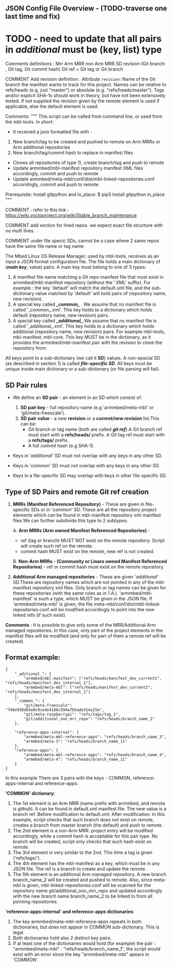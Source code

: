 ## JSON Config File Overview - (TODO-traverse one last time and fix)
# TODO - need to update that all pairs in _additional_ must be (key, list) type

Comments
definitions :
Mrr
Arm MRR
non Arm MRR
SD
revision (Git branch , Git tag, Git commit hash)
Git ref = Git tag or Git branch

COMMENT
Add revision definition :
Attribute `revision`: Name of the Git branch the manifest wants
to track for this project.  Names can be relative to refs/heads
(e.g. just "master") or absolute (e.g. "refs/heads/master").
Tags and/or explicit SHA-1s should work in theory, but have not
been extensively tested.  If not supplied the revision given by
the remote element is used if applicable, else the default
element is used.

Comments:
"""
This script can be called from command line, or used from the mbl-tools.
In short:
* It received a json formatted file with :
1) New branch/tag to be created and pushed to remote on Arm MRRs or Arm additional repositories
2) New branch/tag/commit hash to replace in manifest files

* Clones all repositories of type 1), create branch/tag and push to remote
* Update armmbed/mbl-manifest repository manifest XML files accordingly, commit and push to remote
* Update armmbed/meta-mbl/conf/dist/mbl-linked-repositories.conf accoridngly, commit and push to remote

Prerequisite:
Install gitpython and in_place:
$ pip3 install gitpython in_place
"""

COMMENT :
refer to this link :
https://wiki.yoctoproject.org/wiki/Stable_branch_maintenance

COMMENT
add section for lined repos. we expect exact file stcurture with no multi lines.

COMMENT
under file specic SDs, cannot be a case where 2 same repos have the same file name or tag name

The Mbed Linux OS  Release Manager, used by mbl-tools, receives as an input a JSON format configuration file. The file holds a main dictionary of (***main key***, value) pairs. A main key must belong to one of 3 types:
1. A manifest file name matching a Git repo manifest file that must exist in armmbed/mbl-manifest repository (without the '.XML' suffix). For example : the key 'default' will match the default.xml file, and the sub-dictionary value matched by 'default' will hold pairs of (repository name, new revision).
2. A special key called ***\_common\_*** . We assume that no manifest file is called '\_common\_.xml'. This key holds to a dictionary which holds default (repository name, new revision) pairs.
3. A special key called ***\_additional\_***.We assume that no manifest file is called '\_additional\_.xml'.  This key holds to a dictionary which holds additional (repository name, new revision) pairs.  For example mbl-tools, mbl-manifest, mbl-core. This key MUST be in the dictionary, as it provides the armmbed/mbl-manifest pair with the revision to clone the repository from.

All keys point to a sub-dictionary (we call it **SD**) values. A non-special SD (as described in section 1) is called ***file-specific SD***. All keys must be unique inside main dictionary or a sub-dictionary (or file parsing will fail).

## SD Pair rules
* We define an **SD pair** - an element in an SD which consist of:
  1. **SD pair key** - full repository name (e.g 'armmbed/meta-mbl' or 'git/meta-freescale').
  2. **SD pair value** - a new **revision** or a ***current/new revision*** list.This can be:  
      * Git branch or tag name (both are called ***git ref***).A Git branch ref must start with a **refs/heads/** prefix. A Git tag ref must start with a **refs/tags/** prefix.
      * A full commit hash  (e.g SHA-1).

* Keys in '_additional_' SD must not overlap with any keys in any other SD.
* Keys in '_common_' SD must not overlap with any keys in any other SD.
* Keys in a file-specific SD may overlap with keys in other file-specific SD.

## Type of SD Pairs and remote Git ref creation

1. **MRRs (Manifest Referenced Repository)** - These are given in file-specific SDs or in '_common_' SD. These are all the repository project elements which can be found in mbl-manifest repository
xml manifest files.We can further subdivide this type to 2 subtypes:

    A. **Arm MRRs (Arm owned Manifest Referenced Repositories)** -
    * ref (tag or branch) MUST NOT exist on the remote repository. Script will create such ref on the remote.
    * commit hash MUST exist on the remote, new ref is not created.

    B. **Non-Arm MRRs - (Community or Linaro owned Manifest Referenced Repositories)** - ref or commit hash must exist
        on the remote repository.

2. **Additional Arm managed repositories** - These are given '_additional_' SD.These are repository names which are not pointed in any of the mbl-manifest repository xml files.
Only branch or tag names can be given for these repositories (with the same rules as in 1.A.).
'armmbed/mbl-manifest' is such a type, which MUST be given in the JSON file.
If 'armmbed/meta-mbl' is given, the file meta-mbl/conf/dist/mbl-linked-repositories.conf will be modified accordingly to point
into the new linked refs (if such exist).

**Comments** :
It is possible to give only some of the MRR/Additional Arm managed repositories. In this case, only part of the project elements in the manifest files will be modified (and only for part of them a remote ref will be created).

## Format example:
```
{
	"_aditional_": {
		"armmbed/mbl-manifest": ["refs/heads/manifest_dev_current1", "refs/heads/manifest_dev_internal_1"],
		"armmbed/meta-mbl": ["refs/heads/manifest_dev_current2", "refs/heads/manifest_dev_internal_1"]
	},
	"_common_": {
		"git/meta-freescale": "748e958db5e8c9cede4186c594a7b5ade314a25a",
		"git/meta-raspberrypi": "refs/tags/tag_1",
		"git/additional_non_mrr_repo": "refs/heads/branch_name_2"
	},

	"reference-apps-internal": {
		"armmbed/meta-mbl-reference-apps": "refs/heads/branch_name_3",
		"armmbed/meta-3": "refs/heads/branch_name_11"
	},
	"reference-apps": {
		"armmbed/meta-mbl-reference-apps": "refs/heads/branch_name_4",
		"armmbed/meta-4": "refs/heads/branch_name_11"
	}
}

```
In this example There are 3 pairs with the keys - COMMON, reference-apps-internal and reference-apps.

**'COMMON' dictionary**:
1. The 1st element is an Arm MRR (name prefix with armmbed, and remote is github). It can be found in default.xml manifest file. The new value is a branch ref.
   Before modification to default.xml:
   <project name="armmbed/meta-mbl" path="layers/meta-mbl" remote="github"/>
   After modification:
   <project name="armmbed/meta-mbl" path="layers/meta-mbl" revision="refs/heads/branch_name_1" remote="github"/>
   In this example, script checks that such branch does not exist on remote, creates a  branch from master branch (the default) and push to remote.
2. The 2nd element is a non-Arm MRR. project entry will be modified accordingly, while a commit hash is acceptable for this pair type.
    No branch will be created, script only checks that such hash exist on remote.
3. The 3rd element is very similar to the 2nd. This time a tag is given ('refs/tags/').
4. The 4th element has the mbl-manifest as a key, which must be in any JSON file. The ref is a branch to create and update the remote.
5. The 5th element is an additional Arm managed repository. A new branch branch_name_2 will be created and pushed to remote. Also, since meta-mbl is given, mbl-linked-repositories.conf will be scanned for the repository name git/additional_non_mrr_repo and updated accordingly with the new branch name branch_name_2 to be linked to from all pointing repositories.

**'reference-apps-internal' and reference-apps dictionaries**:
1. The key armmbed/meta-mbl-reference-apps repeats in both dictionaries, but does not appear in COMMON sub-dictionary. This is legal.
2. Both dictionaries hold also 2 distinct key pairs.
3. If at least one of the dictionaries would hold (for example) the pair :
"armmbed/meta-mbl" : "refs/heads/branch_name_1", the script would exist with an error since the key "armmbed/meta-mbl" apears in 'COMMON'.
